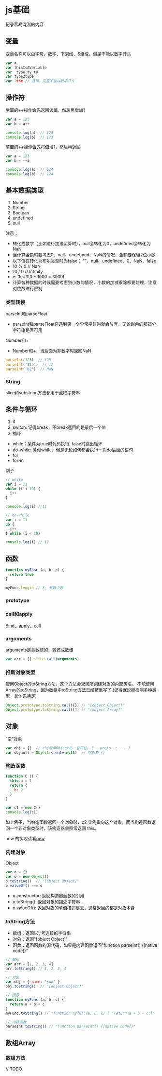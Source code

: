 # js基础

记录容易混淆的内容

## 变量

变量名称可以由字母、数字、下划线、$组成，但是不能以数字开头

```js
var a
var thisIsAVariable
var _type_ty_ty
var type2type
var 2thx // 报错，变量不能以数字开头
```

## 操作符

后置的++操作会先返回该值，然后再增加1

```js
var a = 123
var b = a++

console.log(a)  // 124
console.log(b)  // 123
```

前置的++操作会先将值增1，然后再返回

```js
var a = 123
var b = ++a

console.log(a)  // 124
console.log(b)  // 124
```

## 基本数据类型

1. Number
2. String
3. Boolean
4. undefined
5. null

注意：

* 转化成数字（比如进行加法运算时），null会转化为0，undefined会转化为NaN
* 当计算金额时要考虑0、null、undefined、NaN的情况，金额要保留2位小数
* 以下值在转化为布尔类型时为false：
  ""、null、undefined、0、NaN、false
* 10 % 0 // NaN
* 10 / 0  // Infinity
* e:  3e+3(3 * 1000 = 3000)
* 计算各种数据的时候需要考虑到小数的情况，小数的加减乘除都要处理，注意对位数进行限制

### 类型转换

parseInt和parseFloat

* parseInt和parseFloat在遇到第一个异常字符时就会放弃，无论剩余的那部分字符串是否可用

Number和+

* Number和+，当后面为非数字时返回NaN

```js
parseInt(123)  // 123
parseInt('12b')  // 12
parseInt('b2')  // NaN
```

### String

slice和substring方法都用于截取字符串

## 条件与循环

1. if
2. switch: 记得break，不break返回的是最后一个值
3. 循环

* while：条件为true时代码执行, false时跳出循环
* do-while: 类似while，但是无论如何都会执行一次do后面的语句
* for
* for-in

例子

```js
// while
var i = 11
while (i < 10) {
  i++
}

console.log(i) //11

// do-while
var i = 11
do {
  i++
} while (i < 10)

console.log(i) // 12
```

## 函数

```js
function myFunc (a, b, c) {
  return true
}

myFunc.length // 3, 参数个数
```

### prototype

### call和apply

[Bind、apply、call](./Bind%E3%80%81apply%E3%80%81call.md)

### arguments

arguments是类数组的，转还成数组

```js
var arr = [].slice.call(arguments)
```

### 推断对象类型

使用Object的toString方法，这个方法会返回所创建对象的内部类名。
不能使用Array的toString，因为数组中toString方法已经被重写了
(记得据说能检测多种类型，具体先待定)

```js
Object.prototype.toString.call({}) // "[object Object]"
Object.prototype.toString.call([]) // "[object Array]"
```

## 对象

”空“对象

```js
var obj = {}  // obj继承Object的一些属性, { __proto__: ... }
var objnull = Object.create(null)  // 空对象 {}
```

### 构造函数

```js
function C () {
  this.a = 1
  return {
    b: 2
  }
}

var c1 = new C()
console.log(c1)
```

如上例子，当构造函数返回一个对象时，c2 实例指向这个对象，而当构造函数返回一个非对象类型时，该构造器会照常返回 this。

new 的实现请看[new](./new.md)

### 内建对象

Object

```js
var o = {}
var o = new Object()
o.toString()  // "[object Object]"
o.valueOf() === o
```

* o.constructor: 返回构造器函数的引用
* o.toString(): 返回对象的描述字符串
* o.valueOf(): 返回对象的单值描述信息，通常返回的都是对象本身

### toString方法

* 数组：返回以’,‘号连接的字符串
* 对象：返回"[object Object]"
* 函数：返回函数的源代码，如果是内建函数返回"function parseInt() {[native code]}"

```js
// 数组
var arr = [1, 2, 3, 4]
arr.toString() // 1, 2, 3, 4

// 对象
var obj = { name: 'xxx' }
obj.toString()  // "[object Object]"

// 函数
function myFunc (a, b, c) {
  return a + b + c
}
myFunc.toString() // "function myfunc(a, b, c) { "return a + b + c;}"

// 内建函数
parseInt.toString() // "function parseInt() {[native code]}"
```

## 数组Array

### 数组方法

// TODO